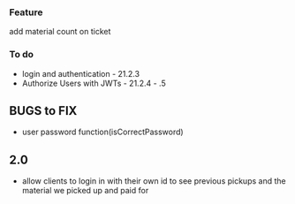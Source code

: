 ### Feature
add material count on ticket


### To do
* login and authentication - 21.2.3
* Authorize Users with JWTs - 21.2.4 - .5

## BUGS to FIX
* user password function(isCorrectPassword)



## 2.0
* allow clients to login in with their own id to see previous pickups and the material we picked up and paid for


